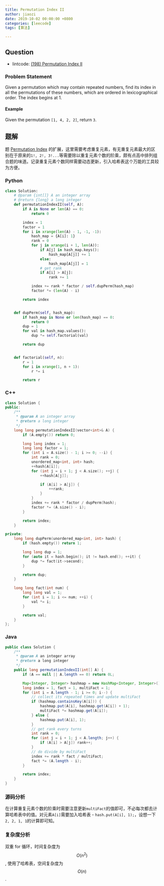 ```yaml
---
title: Permutation Index II
author: jiaozi
date: 2019-10-02 00:00:00 +0800
categories: [leecode]
tags: [算法]

---
```


## Question

- lintcode: [(198) Permutation Index II](http://www.lintcode.com/en/problem/permutation-index-ii/)

### Problem Statement

Given a permutation which may contain repeated numbers, find its index in all
the permutations of these numbers, which are ordered in lexicographical order.
The index begins at 1.

#### Example

Given the permutation `[1, 4, 2, 2]`, return `3`.

## 题解

题 [Permutation Index](http://algorithm.yuanbin.me/zh-hans/exhaustive_search/permutation_index.html) 的扩展，这里需要考虑重复元素，有无重复元素最大的区别在于原来的`1!, 2!, 3!...`等需要除以重复元素个数的阶乘，颇有点高中排列组合题的味道。记录重复元素个数同样需要动态更新，引入哈希表这个万能的工具较为方便。

### Python

```python
class Solution:
    # @param {int[]} A an integer array
    # @return {long} a long integer
    def permutationIndexII(self, A):
        if A is None or len(A) == 0:
            return 0

        index = 1
        factor = 1
        for i in xrange(len(A) - 1, -1, -1):
            hash_map = {A[i]: 1}
            rank = 0
            for j in xrange(i + 1, len(A)):
                if A[j] in hash_map.keys():
                    hash_map[A[j]] += 1
                else:
                    hash_map[A[j]] = 1
                # get rank
                if A[i] > A[j]:
                    rank += 1

            index += rank * factor / self.dupPerm(hash_map)
            factor *= (len(A) - i)

        return index


    def dupPerm(self, hash_map):
        if hash_map is None or len(hash_map) == 0:
            return 0
        dup = 1
        for val in hash_map.values():
            dup *= self.factorial(val)

        return dup


    def factorial(self, n):
        r = 1
        for i in xrange(1, n + 1):
            r *= i

        return r
```

### C++

```c++
class Solution {
public:
    /**
     * @param A an integer array
     * @return a long integer
     */
    long long permutationIndexII(vector<int>& A) {
        if (A.empty()) return 0;

        long long index = 1;
        long long factor = 1;
        for (int i = A.size() - 1; i >= 0; --i) {
            int rank = 0;
            unordered_map<int, int> hash;
            ++hash[A[i]];
            for (int j = i + 1; j < A.size(); ++j) {
                ++hash[A[j]];

                if (A[i] > A[j]) {
                    ++rank;
                }
            }
            index += rank * factor / dupPerm(hash);
            factor *= (A.size() - i);
        }

        return index;
    }

private:
    long long dupPerm(unordered_map<int, int> hash) {
        if (hash.empty()) return 1;

        long long dup = 1;
        for (auto it = hash.begin(); it != hash.end(); ++it) {
            dup *= fact(it->second);
        }

        return dup;
    }

    long long fact(int num) {
        long long val = 1;
        for (int i = 1; i <= num; ++i) {
            val *= i;
        }

        return val;
    }
};
```

### Java

```java
public class Solution {
    /**
     * @param A an integer array
     * @return a long integer
     */
    public long permutationIndexII(int[] A) {
        if (A == null || A.length == 0) return 0L;

        Map<Integer, Integer> hashmap = new HashMap<Integer, Integer>();
        long index = 1, fact = 1, multiFact = 1;
        for (int i = A.length - 1; i >= 0; i--) {
            // collect its repeated times and update multiFact
            if (hashmap.containsKey(A[i])) {
                hashmap.put(A[i], hashmap.get(A[i]) + 1);
                multiFact *= hashmap.get(A[i]);
            } else {
                hashmap.put(A[i], 1);
            }
            // get rank every turns
            int rank = 0;
            for (int j = i + 1; j < A.length; j++) {
                if (A[i] > A[j]) rank++;
            }
            // do divide by multiFact
            index += rank * fact / multiFact;
            fact *= (A.length - i);
        }

        return index;
    }
}
```

### 源码分析

在计算重复元素个数的阶乘时需要注意更新`multiFact`的值即可，不必每次都去计算哈希表中的值。对元素`A[i]`需要加入哈希表 - `hash.put(A[i], 1);`，设想一下`2, 2, 1, 1`的计算即可知。

### 复杂度分析

双重 for 循环，时间复杂度为 $$O(n^2)$$, 使用了哈希表，空间复杂度为 $$O(n)$$.
